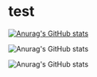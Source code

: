 # test

[![Anurag's GitHub stats](https://github-readme-stats.vercel.app/api?username=anuraghazra)](https://github.com/anuraghazra/github-readme-stats)

![Anurag's GitHub stats](https://github-readme-stats.vercel.app/api?username=anuraghazra)

![Anurag's GitHub stats]([https://git-rainbow.com/user/leesoyuun/tech-cards](https://git-rainbow.com/user/leesoyuun/tech-cards))
